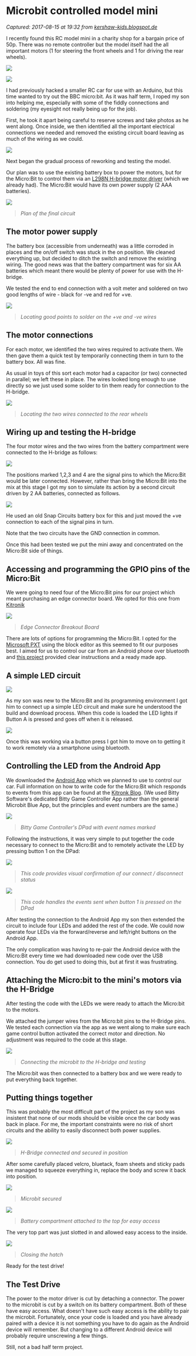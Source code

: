 # Microbit controlled model mini

_Captured: 2017-08-15 at 19:32 from [kershaw-kids.blogspot.de](http://kershaw-kids.blogspot.de/2017/02/microbit-controlled-model-mini.html?m=1)_

I recently found this RC model mini in a charity shop for a bargain price of 50p. There was no remote controller but the model itself had the all important motors (1 for steering the front wheels and 1 for driving the rear wheels).

![](https://4.bp.blogspot.com/-LoChRRz9hTI/WKd1Qf7yPzI/AAAAAAAAJpw/ai9ITQnBDn0z9dl0KN_4M4p0YP17-slKACLcB/s280/DSC_1948.JPG)

![](https://1.bp.blogspot.com/-pPoGFRWq-2o/WKd4i9u0PZI/AAAAAAAAJqQ/NNJsCUg0hHM7oKuiBh5kyF6HRfl0e2e_wCLcB/s200/DSC_2105.JPG)

I had previously hacked a smaller RC car for use with an Arduino, but this time wanted to try out the BBC micro:bit. As it was half term, I roped my son into helping me, especially with some of the fiddly connections and soldering (my eyesight not really being up for the job).

First, he took it apart being careful to reserve screws and take photos as he went along. Once inside, we then identified all the important electrical connections we needed and removed the existing circuit board leaving as much of the wiring as we could.

![](https://4.bp.blogspot.com/-DKqEGhUtnx8/WKd2XYu7YiI/AAAAAAAAJp4/YLhR6Q6ixnwlyX9nfRE-1rwXSKNIysv-gCLcB/s280/DSC_1953.JPG)

Next began the gradual process of reworking and testing the model.

Our plan was to use the existing battery box to power the motors, but for the Micro:Bit to control them via an [L298N H-bridge motor driver](https://www.amazon.co.uk/Controller-Module-Bridge-Stepper-Arduino/dp/B00HNHUYSG/ref=cm_cr_arp_d_product_sims?ie=UTF8) (which we already had). The Micro:Bit would have its own power supply (2 AAA batteries).

![](https://1.bp.blogspot.com/-hx4K680YIOk/WKg_WRtqoKI/AAAAAAAAJss/1bezloYKksspHLX6Mtsz3W7r4xs_AqzDQCLcB/s280/final%2Bcircuit.jpg)

> _Plan of the final circuit_

##  The motor power supply

The battery box (accessible from underneath) was a little corroded in places and the on/off switch was stuck in the on position. We cleaned everything up, but decided to ditch the switch and remove the existing wiring. The good news was that the battery compartment was for six AA batteries which meant there would be plenty of power for use with the H-bridge.

We tested the end to end connection with a volt meter and soldered on two good lengths of wire - black for -ve and red for +ve.

![](https://3.bp.blogspot.com/-RL_8lLLdyvc/WKgiZHjZ57I/AAAAAAAAJsU/0Rf9qRte644SV-HCpJIa_5HLsEQzX4VYACLcB/s280/battery%2Bbox.jpg)

> _Locating good points to solder on the +ve and -ve wires_

##  The motor connections

For each motor, we identified the two wires required to activate them. We then gave them a quick test by temporarily connecting them in turn to the battery box. All was fine.

As usual in toys of this sort each motor had a capacitor (or two) connected in parallel; we left these in place. The wires looked long enough to use directly so we just used some solder to tin them ready for connection to the H-bridge.

![](https://3.bp.blogspot.com/-X5H8LV-1nTk/WKd2xF96boI/AAAAAAAAJp8/OaePd5MOpMU2qTF9lECxfJ6fRWCC6FAGgCLcB/s280/DSC_1960.JPG)

> _Locating the two wires connected to the rear wheels_

##  Wiring up and testing the H-bridge

The four motor wires and the two wires from the battery compartment were connected to the H-bridge as follows:

![](https://1.bp.blogspot.com/-Pu5qmIEgeOY/WKhBjaNuDdI/AAAAAAAAJs8/y4Qzc1mb49Q_PYZpGWNH3zUhq-i88NnjACLcB/s280/motor%2Bcircuit.jpg)

The positions marked 1,2,3 and 4 are the signal pins to which the Micro:Bit would be later connected. However, rather than bring the Micro:Bit into the mix at this stage I got my son to simulate its action by a second circuit driven by 2 AA batteries, connected as follows.

![](https://3.bp.blogspot.com/-5r408Sf1dQ4/WKhEcXpft2I/AAAAAAAAJtc/ksiLI9jTs7gxm3bvYAlmooj9sZirtOM_gCEw/s320/microbit%2Bcircuit.jpg)

He used an old Snap Circuits battery box for this and just moved the +ve connection to each of the signal pins in turn.

Note that the two circuits have the GND connection in common.

Once this had been tested we put the mini away and concentrated on the Micro:Bit side of things.

##  Accessing and programming the GPIO pins of the Micro:Bit

We were going to need four of the Micro:Bit pins for our project which meant purchasing an edge connector board. We opted for this one from [Kitronik](https://www.kitronik.co.uk/)

![](https://www.kitronik.co.uk/media/catalog/product/cache/1/image/9df78eab33525d08d6e5fb8d27136e95/5/6/5601b_large_edge_connector_breakout_board.jpg)

> _Edge Connector Breakout Board_

There are lots of options for programming the Micro:Bit. I opted for the [Microsoft PXT](https://www.pxt.io/) using the block editor as this seemed to fit our purposes best. I aimed for us to control our car from an Android phone over bluetooth and [this project](https://www.kitronik.co.uk/blog/part-6-coding-with-the-pxt-editor) provided clear instructions and a ready made app.

##  A simple LED circuit

![](https://4.bp.blogspot.com/-E2k_ImaiNMw/WKhf8AdPJ2I/AAAAAAAAJt4/Ed5wzEz_R08SN_T5Beek0w4jtwtsjdB7gCLcB/s280/blink.PNG)

As my son was new to the Micro:Bit and its programming environment I got him to connect up a simple LED circuit and make sure he understood the build and download process. When this code is loaded the LED lights if Button A is pressed and goes off when it is released.

![](https://4.bp.blogspot.com/-md6uaJMM6gk/WKhiUu37L8I/AAAAAAAAJuI/-XmLalToaAIDuBxO6JDpRr0ptRbfzcvsgCLcB/s280/blink%2Bcode.PNG)

Once this was working via a button press I got him to move on to getting it to work remotely via a smartphone using bluetooth.

##  Controlling the LED from the Android App

We downloaded the [Android App](https://play.google.com/store/apps/details?id=com.bittysoftware.bittygamectrlr&hl=en_GB) which we planned to use to control our car. Full information on how to write code for the Micro:Bit which responds to events from this app can be found at the [Kitronk Blog](https://www.kitronik.co.uk/blog/part-6-coding-with-the-pxt-editor). (We used Bitty Software's dedicated Bitty Game Controller App rather than the general Microbit Blue App, but the principles and event numbers are the same.)

![](https://1.bp.blogspot.com/-AHTa8clXTZE/WKhl4NDagiI/AAAAAAAAJuc/f4zMHGRlDF8ikY2gG2oIWbuMNHaKYGQnACLcB/s280/dpad_Ink_LI.jpg)

> _Bitty Game Controller's DPad with event names marked_

Following the instructions, it was very simple to put together the code necessary to connect to the Micro:Bit and to remotely activate the LED by pressing button 1 on the DPad:

![](https://1.bp.blogspot.com/-EOqoE9-iN_Q/WKhuAXLH6II/AAAAAAAAJu0/8we-cAcdFEItx4_B3W61vrwDg9kjP7M9QCLcB/s280/bluetooth%2Bconnect.PNG)

> _This code provides visual confirmation of our connect / disconnect status_

![](https://1.bp.blogspot.com/-RYYwWojYXG0/WKhuCKMJpkI/AAAAAAAAJu4/uhaNKRwAnrEntrheKWaPxAPyUM80V5njACLcB/s280/bluetooth%2Bevents.PNG)

> _This code handles the events sent when button 1 is pressed on the DPad_

After testing the connection to the Android App my son then extended the circuit to include four LEDs and added the rest of the code. We could now operate four LEDs via the forward/reverse and left/right buttons on the Android App.

The only complication was having to re-pair the Android device with the Micro:Bit every time we had downloaded new code over the USB connection. You do get used to doing this, but at first it was frustrating.

##  Attaching the Micro:bit to the mini's motors via the H-Bridge

After testing the code with the LEDs we were ready to attach the Micro:bit to the motors.

We attached the jumper wires from the Micro:bit pins to the H-Bridge pins. We tested each connection via the app as we went along to make sure each game control button activated the correct motor and direction. No adjustment was required to the code at this stage.

![](https://1.bp.blogspot.com/-aMbtBkBfpf8/WKgWJqcepLI/AAAAAAAAJrk/d3HDwgEt1Z8F9ybQUer_mKotCeuAnIUVACLcB/s280/DSC_2097.JPG)

> _Connecting the microbit to the H-bridge and testing_

The Micro:bit was then connected to a battery box and we were ready to put everything back together.

##  Putting things together

This was probably the most difficult part of the project as my son was insistent that none of our mods should be visible once the car body was back in place. For me, the important constraints were no risk of short circuits and the ability to easily disconnect both power supplies.

![](https://3.bp.blogspot.com/-Fk4XTD4sSuw/WKd6FOmPP_I/AAAAAAAAJqc/FzvO1T2NEiEUwYHWzk1LQSiUkrKd4xnAwCLcB/s280/DSC_2096.JPG)

> _H-Bridge connected and secured in position_

After some carefully placed velcro, bluetack, foam sheets and sticky pads we managed to squeeze everything in, replace the body and screw it back into position.

![](https://1.bp.blogspot.com/-IgpDfiwzWB0/WKgXCHgsbPI/AAAAAAAAJr0/y4ocIrQcEGMBtNc3_GKUOGvGcLByc0CKQCEw/s280/DSC_2099.JPG)

> _Microbit secured_

![](https://4.bp.blogspot.com/-EmOgCNkQNBU/WKgXCFeWv-I/AAAAAAAAJrw/JDZnCMmxPgI8gwBlcd51LfPTl1qlMytTwCEw/s280/DSC_2098.JPG)

> _Battery compartment attached to the top for easy access_

The very top part was just slotted in and allowed easy access to the inside.

![](https://2.bp.blogspot.com/-cOWKQOClPGo/WKgXzPsKUoI/AAAAAAAAJr8/KUqXD5M0rxkjjDUhlfrt9LBwIBC3y-XmwCLcB/s280/DSC_2100.JPG)

> _Closing the hatch_

Ready for the test drive!

##  The Test Drive

The power to the motor driver is cut by detaching a connector. The power to the microbit is cut by a switch on its battery compartment. Both of these have easy access. What doesn't have such easy access is the ability to pair the microbit. Fortunately, once your code is loaded and you have already paired with a device it is not something you have to do again as the Android device will remember. But changing to a different Android device will probably require unscrewing a few things.

Still, not a bad half term project.

